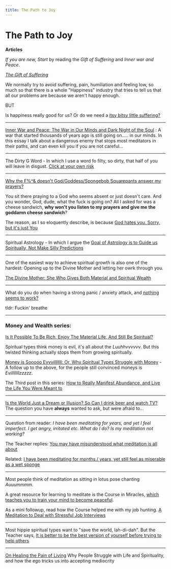 ```yaml
---
title: The Path to Joy
---
```


# The Path to Joy



**Articles**


*If you are new, Start* by reading the *Gift of Suffering* and *Inner war and Peace*.

[*The Gift of Suffering*](/Gift-of-suffering) 

We normally try to avoid suffering, pain, humiliation and feeling low, so much so that there is a whole "Happiness" industry that tries to tell us that all our problems are because we aren't happy enough. 

BUT

Is happiness really good for us? Or do we need a [itsy bitsy little suffering?](/Gift-of-suffering)

---

[Inner War and Peace: The War in Our Minds and Dark Night of the Soul](/hidden-message-gita-dark-night-soul) : A war that started thousands of years ago is still going on..... in our minds. In this essay I talk about a dangerous enemy that stops most meditators in their paths, and can even kill you if you are not careful...

---

The Dirty G Word - In which I use a word fo filty, so dirty, that half of you will leave in disgust. [Click at your own risk](/dirty-g-word)

---
[Why the F%^& doesn't God/Goddess/Spongebob Squarepants answer my prayers?](/why-the-f-doesnt-god-answer-prayers)

You sit there praying to a God who seems absent or just doesn't care. And you wonder, God, dude, what the fuck is going on? All I asked for was a cheese sandwich, **why won't you listen to my prayers and give me the goddamn cheese sandwich**?

The reason, as I so eloquently describe, is because [God hates you. Sorry, but it's just You](/why-the-f-doesnt-god-answer-prayers)

---

Spiritual Astrology - In which I argue the [ Goal of Astrology is to Guide us Spiritually, Not Make Silly Predictions](/astrology)

---

One of the easiest way to achieve spiritual growth is also one of the hardest: Opening up to the Divine Mother and letting her owrk through you.

[The Divine Mother: She Who Gives Both Material and Spiritual Wealth](/mother)


---


What do you do when having a strong panic / anxiety attack, and [nothing seems to work?](/what-to-do-when-life-seems-hopeless)

tldr: Fuckin' breathe

---

### Money and Wealth series: 

[Is It Possible To Be Rich, Enjoy The Material Life, And Still Be Spiritual?](money-spiritual-life)



Spiritual types think money is evil, it's all about the *Luuhhvvvvvv*. But this twisted thinking actually stops them from growing spiritually.



[Money is Sooooo Evvvilllllll: Or, Why Spiritual Types Struggle with Money](/money-so-evil) - A follow up to the above, for the people still convinced moneys is *Evilllllllzzzzz*. 


The Third post in this series:  [How to Really Manifest Abundance, and Live the Life You Were Meant to](/manifest-abundance)

---



[Is the World Just a Dream or Illusion? So Can I drink beer and watch TV?](/world-dream) The question you have **always** wanted to ask, but were afraid to...

---

Question from reader: *I have been meditating for years, and yet I feel imperfect. I get angry, irritated etc. What do I do? Is my meditation not working?*

The Teacher replies: [You may have misunderstood what meditation is all about](/forgive-yourself)

Related: [I have been meditating for months / years, yet still feel as miserable as a wet sponge](/meditating-still-not-happy)

----



Most people think of meditation as sitting in lotus pose chanting *Auuummmm*. 

A great resource for learning to meditate is the Course in Miracles, [which teaches you to train your mind to become peaceful](/course-in-miracles).



As a mini followup, read how the Course helped me with my job hunting. [A Meditation to Deal with Stressful Job Interviews](/Interviewing-Spiritually)

---

Most hippie spiritual types want to "save the world, lah-di-dah". But the Teacher says, [It is better to be the best version of yourself before trying to help others](/divine-prefer-you-be-best)

---

[On Healing the Pain of Living](/heal-pain-living) Why People Struggle with Life and Spirituality, and how the ego tricks us into accepting mediocrity
